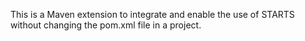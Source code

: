 This is a Maven extension to integrate and enable the use of STARTS without changing the pom.xml file in a project.
